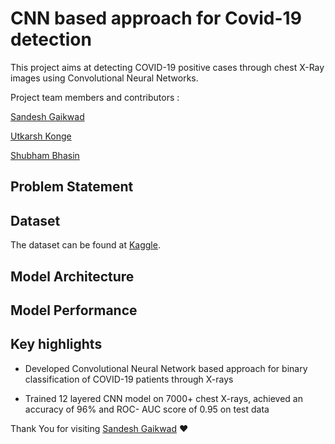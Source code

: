 
# CNN based approach for Covid-19 detection 
This project aims at detecting COVID-19 positive cases through chest X-Ray images using Convolutional Neural Networks.

Project team members and contributors :

<a href="https://github.com/Sandesh-30/">Sandesh Gaikwad</a>

<a href="https://github.com/UKonge/">Utkarsh Konge</a>

<a href="https://github.com/Bhasin-IEOR">Shubham Bhasin</a>

## Problem Statement

## Dataset
The dataset can be found at <a href="https://www.kaggle.com/tawsifurrahman/covid19-radiography-database"> Kaggle</a>.

## Model Architecture

## Model Performance

## Key highlights 
                                                                       
*	Developed Convolutional Neural Network based approach for binary classification of COVID-19 patients through X-rays

* Trained 12 layered CNN model on 7000+ chest X-rays, achieved an accuracy of 96% and ROC- AUC score of 0.95 on test data





Thank You for visiting 
[Sandesh Gaikwad](https://github.com/Sandesh-30/) ❤️
